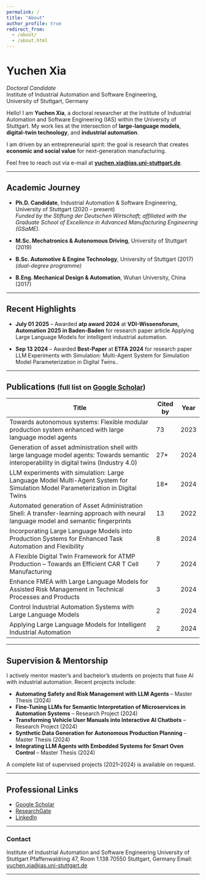 ```yaml
---
permalink: /
title: "About"
author_profile: true
redirect_from: 
  - /about/
  - /about.html
---
```


# Yuchen Xia  
*Doctoral Candidate*  
Institute of Industrial Automation and Software Engineering,  
University of Stuttgart, Germany  

Hello! I am **Yuchen Xia**, a doctoral researcher at the Institute of Industrial Automation and Software Engineering (IAS) within the University of Stuttgart. My work lies at the intersection of **large-language models**, **digital-twin technology**, and **industrial automation**. 

I am driven by an entrepreneurial spirit: the goal is research that creates **economic and social value** for next-generation manufacturing.

Feel free to reach out via e-mail at **yuchen.xia@ias.uni-stuttgart.de**.

---

## Academic Journey

* **Ph.D. Candidate**, Industrial Automation & Software Engineering, University of Stuttgart (2020 – present)  
  *Funded by the Stiftung der Deutschen Wirtschaft; affiliated with the Graduate School of Excellence in Advanced Manufacturing Engineering (GSaME).*

* **M.Sc. Mechatronics & Autonomous Driving**, University of Stuttgart (2019)

* **B.Sc. Automotive & Engine Technology**, University of Stuttgart (2017)  
  *(dual-degree programme)*

* **B.Eng. Mechanical Design & Automation**, Wuhan University, China (2017)

---

## Recent Highlights
* **July 01 2025** – Awarded **atp award 2024** at **VDI-Wissensforum, Automation 2025 in Baden-Baden** for research paper article Applying Large Language Models for intelligent industrial automation. 

* **Sep 13 2024** – Awarded **Best-Paper** at **ETFA 2024** for research paper LLM Experiments with Simulation: Multi-Agent System for Simulation Model Parameterization in Digital Twins..  

---

## Publications <small>(full list on <a href="https://scholar.google.de/citations?user=hi1srxkAAAAJ" target="\_blank">Google Scholar</a>)</small>
| Title                                                                                                                                        | Cited by | Year |
|----------------------------------------------------------------------------------------------------------------------------------------------|----------|------|
| Towards autonomous systems: Flexible modular production system enhanced with large language model agents                                     | 73       | 2023 |
| Generation of asset administration shell with large language model agents: Towards semantic interoperability in digital twins (Industry 4.0) | 27*      | 2024 |
| LLM experiments with simulation: Large Language Model Multi-Agent System for Simulation Model Parameterization in Digital Twins              | 18*      | 2024 |
| Automated generation of Asset Administration Shell: A transfer-learning approach with neural language model and semantic fingerprints        | 13       | 2022 |
| Incorporating Large Language Models into Production Systems for Enhanced Task Automation and Flexibility                                    | 8        | 2024 |
| A Flexible Digital Twin Framework for ATMP Production – Towards an Efficient CAR T Cell Manufacturing                                        | 7        | 2024 |
| Enhance FMEA with Large Language Models for Assisted Risk Management in Technical Processes and Products                                     | 3        | 2024 |
| Control Industrial Automation Systems with Large Language Models                                                                             | 2        | 2024 |
| Applying Large Language Models for Intelligent Industrial Automation                                                                         | 2        | 2024 |



---

## Supervision & Mentorship

I actively mentor master’s and bachelor’s students on projects that fuse AI with industrial automation. Recent projects include:

* **Automating Safety and Risk Management with LLM Agents** – Master Thesis (2024)  
* **Fine-Tuning LLMs for Semantic Interpretation of Microservices in Automation Systems** – Research Project (2024)  
* **Transforming Vehicle User Manuals into Interactive AI Chatbots** – Research Project (2024)  
* **Synthetic Data Generation for Autonomous Production Planning** – Master Thesis (2024)  
* **Integrating LLM Agents with Embedded Systems for Smart Oven Control** – Master Thesis (2024)

A complete list of supervised projects (2021–2024) is available on request.

---

## Professional Links

* [Google Scholar](https://scholar.google.de/citations?user=hi1srxkAAAAJ)  
* [ResearchGate](https://www.researchgate.net/profile/Yuchen-Xia-4)  
* [LinkedIn](https://www.linkedin.com/in/xiayuchen/)

---

### Contact
Institute of Industrial Automation and Software Engineering
University of Stuttgart
Pfaffenwaldring 47, Room 1.138
70550 Stuttgart, Germany
Email: yuchen.xia@ias.uni-stuttgart.de

---
